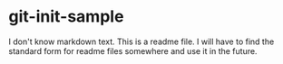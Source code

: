 # git-init-sample
I don't know markdown text. This is a readme file. I will have to find the standard form for readme files somewhere and use it in the future.
